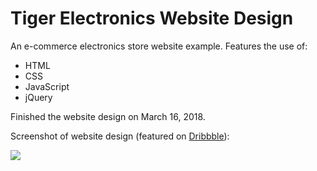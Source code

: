 # Tiger Electronics Website Design

An e-commerce electronics store website example. Features the use of:

<ul><li>HTML</li> <li>CSS</li> <li>JavaScript</li> <li>jQuery</li></ul>

Finished the website design on March 16, 2018.

<p>Screenshot of website design (featured on <a href="https://dribbble.com/shots/4354210-Tiger-Electronics-Website-Design">Dribbble</a>):</p>
 <img src="https://cdn.dribbble.com/users/2010882/screenshots/4354210/edit2.png"></img>
